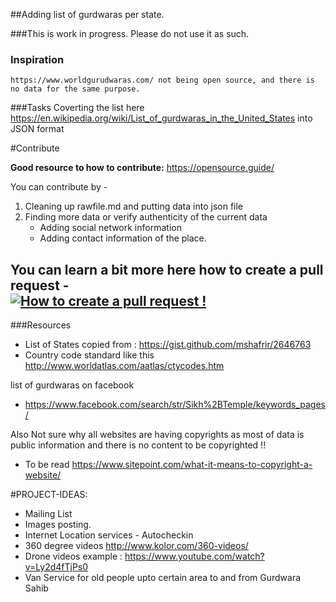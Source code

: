 ##Adding list of gurdwaras per state.

###This is work in progress. Please do not use it as such.

### Inspiration
    https://www.worldgurudwaras.com/ not being open source, and there is no data for the same purpose.

###Tasks
    Coverting the list here https://en.wikipedia.org/wiki/List_of_gurdwaras_in_the_United_States into JSON format


#Contribute

**Good resource to how to contribute:** 
    https://opensource.guide/

You can contribute by -   
1. Cleaning up rawfile.md and putting data into json file  
2. Finding more data or verify authenticity of the current data  
    - Adding social network information  
    - Adding contact information of the place.  
  
You can learn a bit more here how to create a pull request -   
[![How to create a pull request !](https://j.gifs.com/zmNGly@large.gif)](https://www.youtube.com/watch?v=G1I3HF4YWEw)
---


###Resources
- List of States copied from : https://gist.github.com/mshafrir/2646763
- Country code standard like this http://www.worldatlas.com/aatlas/ctycodes.htm

list of gurdwaras on facebook  
-   https://www.facebook.com/search/str/Sikh%2BTemple/keywords_pages/  


Also Not sure why all websites are having copyrights as most of data is public information and there is no content to be copyrighted !!  
- To be read https://www.sitepoint.com/what-it-means-to-copyright-a-website/

#PROJECT-IDEAS:
- Mailing List
- Images posting.
- Internet Location services - Autocheckin
- 360 degree videos http://www.kolor.com/360-videos/
- Drone videos example : https://www.youtube.com/watch?v=Ly2d4fTjPs0
- Van Service for old people upto certain area to and from Gurdwara Sahib


